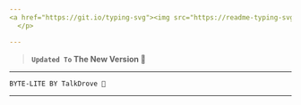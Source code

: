 ```yaml
---
<a href="https://git.io/typing-svg"><img src="https://readme-typing-svg.demolab.com?font=Black+Ops+One&size=100&pause=1000&color=B700FB&center=true&width=1000&height=200&lines=BYTE-LITE" alt="Typing SVG" /></a>
  </p>

---  
```


> **`Updated To` The New Version 💙**
---

```
BYTE-LITE BY TalkDrove 💙 
```

--- 
